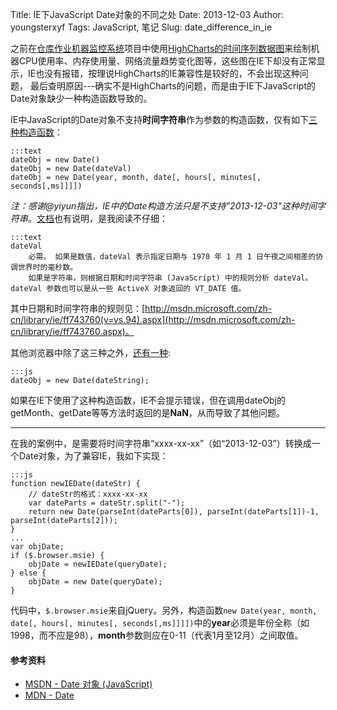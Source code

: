 Title: IE下JavaScript Date对象的不同之处
Date: 2013-12-03
Author: youngsterxyf
Tags: JavaScript, 笔记
Slug: date_difference_in_ie

之前在[仓库作业机器监控系统](http://youngsterxyf.github.io/2013/11/29/inner_warehouse_monitor_system/)项目中使用[HighCharts的时间序列数据图](http://www.highcharts.com/demo/line-time-series)来绘制机器CPU使用率、内存使用量、网络流量趋势变化图等，这些图在IE下却没有正常显示，IE也没有报错，按理说HighCharts的IE兼容性是较好的，不会出现这种问题，
最后查明原因---确实不是HighCharts的问题，而是由于IE下JavaScript的Date对象缺少一种构造函数导致的。

IE中JavaScript的Date对象不支持**时间字符串**作为参数的构造函数，仅有如下[三种构造函数](http://msdn.microsoft.com/zh-cn/library/ie/cd9w2te4.aspx)：

    :::text
    dateObj = new Date()
    dateObj = new Date(dateVal)
    dateObj = new Date(year, month, date[, hours[, minutes[, seconds[,ms]]]]) 

*注：感谢@yiyun指出，IE中的Date构造方法只是不支持"2013-12-03"这种时间字符串*。[文档](http://msdn.microsoft.com/zh-cn/library/ie/cd9w2te4.aspx)也有说明，是我阅读不仔细：

    :::text
    dateVal
        必需。 如果是数值，dateVal 表示指定日期与 1970 年 1 月 1 日午夜之间相差的协调世界时的毫秒数。   
        如果是字符串，则根据日期和时间字符串 (JavaScript) 中的规则分析 dateVal。 dateVal 参数也可以是从一些 ActiveX 对象返回的 VT_DATE 值。

其中日期和时间字符串的规则见：[http://msdn.microsoft.com/zh-cn/library/ie/ff743760(v=vs.94).aspx](http://msdn.microsoft.com/zh-cn/library/ie/ff743760.aspx)。

其他浏览器中除了这三种之外，[还有一种](https://developer.mozilla.org/en-US/docs/Web/JavaScript/Reference/Global_Objects/Date):

    :::js
    dateObj = new Date(dateString);

如果在IE下使用了这种构造函数，IE不会提示错误，但在调用dateObj的getMonth、getDate等等方法时返回的是**NaN**，从而导致了其他问题。

------

在我的案例中，是需要将时间字符串“xxxx-xx-xx”（如“2013-12-03”）转换成一个Date对象，为了兼容IE，我如下实现：

    :::js
    function newIEDate(dateStr) {
        // dateStr的格式：xxxx-xx-xx
        var dateParts = dateStr.split("-");
        return new Date(parseInt(dateParts[0]), parseInt(dateParts[1])-1, parseInt(dateParts[2]));
    }
    ...
    var objDate;
    if ($.browser.msie) {
        objDate = newIEDate(queryDate);
    } else {
        objDate = new Date(queryDate);
    }
    
代码中，`$.browser.msie`来自jQuery。另外，构造函数`new Date(year, month, date[, hours[, minutes[, seconds[,ms]]]])`中的**year**必须是年份全称（如1998，而不应是98），**month**参数则应在0-11（代表1月至12月）之间取值。

#### 参考资料

- [MSDN - Date 对象 (JavaScript)](http://msdn.microsoft.com/zh-cn/library/ie/cd9w2te4.aspx)
- [MDN - Date](https://developer.mozilla.org/en-US/docs/Web/JavaScript/Reference/Global_Objects/Date)
